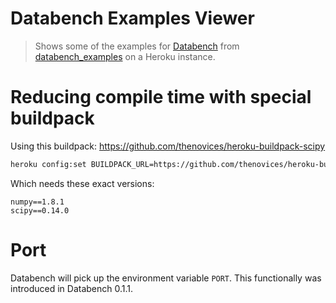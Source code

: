 # Databench Examples Viewer

> Shows some of the examples for [Databench](https://github.com/svenkreiss/databench) from [databench_examples](https://github.com/svenkreiss/databench_examples) on a Heroku instance.


# Reducing compile time with special buildpack

Using this buildpack: https://github.com/thenovices/heroku-buildpack-scipy

```bash
heroku config:set BUILDPACK_URL=https://github.com/thenovices/heroku-buildpack-scipy
```

Which needs these exact versions:

```
numpy==1.8.1
scipy==0.14.0
```


# Port

Databench will pick up the environment variable `PORT`. This functionally was introduced in Databench 0.1.1.
